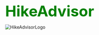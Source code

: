 <font size=10 color='green'> **HikeAdvisor** </font>

![HikeAdvisorLogo](~/Desktop/Insight/hike_advisor/figures/hiker_sil.png)
